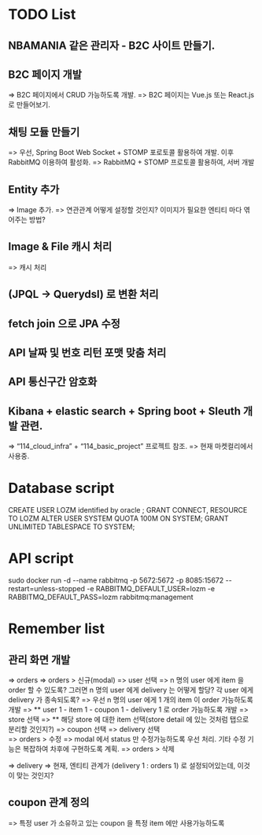 # TODO List
## NBAMANIA 같은 관리자 - B2C 사이트 만들기.
## B2C 페이지 개발
=> B2C 페이지에서 CRUD 가능하도록 개발.
=> B2C 페이지는 Vue.js 또는 React.js 로 만들어보기.

## 채팅 모듈 만들기
=> 우선, Spring Boot Web Socket + STOMP 포로토콜 활용하여 개발. 이후 RabbitMQ 이용하여 활성화.
=> RabbitMQ + STOMP 프로토콜 활용하여, 서버 개발

## Entity 추가
=> Image 추가.
  => 연관관계 어떻게 설정할 것인지? 이미지가 필요한 엔티티 마다 엮어주는 방법?

## Image & File 캐시 처리
=> 캐시 처리

## (JPQL -> Querydsl) 로 변환 처리

## fetch join 으로 JPA 수정

## API 날짜 및 번호 리턴 포맷 맞춤 처리

## API 통신구간 암호화

## Kibana + elastic search + Spring boot + Sleuth 개발 관련.
=> “114_cloud_infra” + “114_basic_project” 프로젝트 참조.
=> 현재 마켓컬리에서 사용중.


# Database script
CREATE USER LOZM identified by oracle ;
GRANT CONNECT, RESOURCE TO LOZM
ALTER USER SYSTEM QUOTA 100M ON SYSTEM;
GRANT UNLIMITED TABLESPACE TO SYSTEM;

# API script
sudo docker run -d --name rabbitmq -p 5672:5672 -p 8085:15672 --restart=unless-stopped -e RABBITMQ_DEFAULT_USER=lozm -e RABBITMQ_DEFAULT_PASS=lozm rabbitmq:management

# Remember list
## 관리 화면 개발
=> orders
  => orders > 신규(modal)
    => user 선택
      => n 명의 user 에게 item 을 order 할 수 있도록? 그러면 n 명의 user 에게 delivery 는 어떻게 할당? 각 user 에게 delivery 가 종속되도록?
      => 우선 n 명의 user 에게 1 개의 item 이 order 가능하도록 개발
      => ** user 1 - item 1 - coupon 1 - delivery 1 로 order 가능하도록 개발
    => store 선택 
    => ** 해당 store 에 대한 item 선택(store detail 에 있는 것처럼 탭으로 분리할 것인지?)
    => coupon 선택
    => delivery 선택  
  => orders > 수정
    => modal 에서 status 만 수정가능하도록 우선 처리. 기타 수정 기능은 복잡하여 차후에 구현하도록 계획.
  => orders > 삭제
  
=> delivery
  => 현재, 엔티티 관계가 (delivery 1 : orders 1) 로 설정되어있는데, 이것이 맞는 것인지?
  
## coupon 관계 정의
=> 특정 user 가 소유하고 있는 coupon 을 특정 item 에만 사용가능하도록